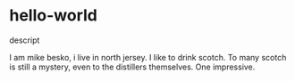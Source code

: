 # hello-world
descript

I am mike besko, i live in north jersey. I like to drink scotch. To many scotch is still a mystery, even to the distillers themselves. One impressive.
